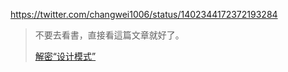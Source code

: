 https://twitter.com/changwei1006/status/1402344172372193284

> 不要去看書，直接看這篇文章就好了。
>
> [解密“设计模式”](https://www.yinwang.org/blog-cn/2013/03/07/design-patterns)

